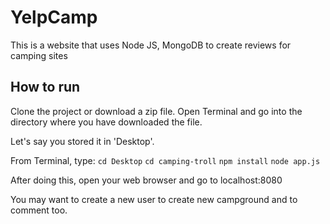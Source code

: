 # YelpCamp

This is a website that uses Node JS, MongoDB to create reviews for camping sites

## How to run

Clone the project or download a zip file.
Open Terminal and go into the directory where you have downloaded the file. 

Let's say you stored it in 'Desktop'. 

From Terminal, type: 
`cd Desktop`
`cd camping-troll`
`npm install`
`node app.js`

After doing this, open your web browser and go to localhost:8080

You may want to create a new user to create new campground and to comment too.
